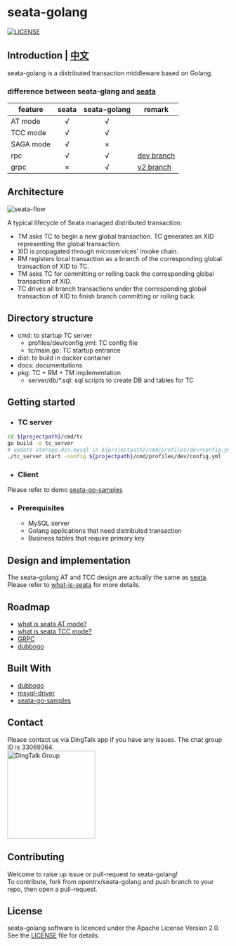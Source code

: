 # seata-golang
[![LICENSE](https://img.shields.io/badge/license-Apache--2.0-blue.svg)](https://github.com/opentrx/seata-golang/blob/v2/LICENSE)

## Introduction | [中文](https://github.com/opentrx/seata-golang/blob/v2/docs/README_ZH.md)
seata-golang is a distributed transaction middleware based on Golang.
### difference between seata-glang and [seata](https://github.com/seata/seata)
| feature  |  seata   | seata-golang  | remark |
  | ---- |  :----:  | :----:  | --- |
| AT mode |  √  | √ | |
| TCC mode | √  | √ | |
| SAGA mode | √ | × | |
| rpc | √ | √ | [dev branch](https://github.com/opentrx/seata-golang/tree/dev) |
| grpc | × | √ | [v2 branch](https://github.com/opentrx/seata-golang/tree/v2) |

## Architecture
<img alt="seata-flow" src="https://github.com/opentrx/seata-golang/blob/v2/docs/images/seata-flow.png" />  

A typical lifecycle of Seata managed distributed transaction:

- TM asks TC to begin a new global transaction. TC generates an XID representing the global transaction.
- XID is propagated through microservices' invoke chain.
- RM registers local transaction as a branch of the corresponding global transaction of XID to TC.
- TM asks TC for committing or rolling back the corresponding global transaction of XID.
- TC drives all branch transactions under the corresponding global transaction of XID to finish branch committing or rolling back.

## Directory structure
- cmd: to startup TC server
	- profiles/dev/config.yml: TC config file
	- tc/main.go: TC startup entrance
- dist: to build in docker container
- docs: documentations
- pkg: TC + RM + TM implementation
	- server/db/*.sql: sql scripts to create DB and tables for TC

## Getting started
- ### TC server
```bash
cd ${projectpath}/cmd/tc
go build -o tc_server
# update storage.dsn.mysql in ${projectpath}/cmd/profiles/dev/config.yml
./tc_server start -config ${projectpath}/cmd/profiles/dev/config.yml
```
- ### Client
Please refer to demo [seata-go-samples](https://github.com/opentrx/seata-go-samples)

- ### Prerequisites
  - MySQL server
  - Golang applications that need distributed transaction
  - Business tables that require primary key

## Design and implementation
The seata-golang AT and TCC design are actually the same as [seata](https://github.com/seata/seata).  
Please refer to [what-is-seata](https://seata.io/en-us/docs/overview/what-is-seata.html) for more details.

## Roadmap
- [what is seata AT mode?](https://seata.io/en-us/docs/dev/mode/at-mode.html)
- [what is seata TCC mode?](https://seata.io/en-us/docs/dev/mode/tcc-mode.html)
- [GRPC](https://grpc.io/)
- [dubbogo](https://github.com/dubbogo)

## Built With
- [dubbogo](https://github.com/dubbogo)
- [msyql-driver](https://github.com/opentrx/mysql)
- [seata-go-samples](https://github.com/opentrx/seata-go-samples)

## Contact
Please contact us via DingTalk app if you have any issues. The chat group ID is 33069364.  
<img alt="DingTalk Group" src="https://github.com/opentrx/seata-golang/blob/dev/docs/pics/33069364.png" width="200px" />

## Contributing
Welcome to raise up issue or pull-request to seata-golang!  
To contribute, fork from opentrx/seata-golang and push branch to your repo, then open a pull-request.

## License
seata-golang software is licenced under the Apache License Version 2.0. See the [LICENSE](https://github.com/opentrx/seata-golang/blob/v2/LICENSE) file for details.
